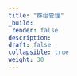 ```yaml
---
title: "群组管理"
_build:
 render: false 
description:
draft: false
collapsible: true
weight: 30
---
```


